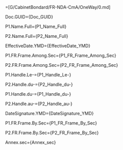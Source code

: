 =[G/CabinetBondard/FR-NDA-CmA/OneWay/0.md]

Doc.GUID={Doc_GUID}

P1.Name.Full={P1_Name_Full}

P2.Name.Full={P2_Name_Full}

EffectiveDate.YMD={EffectiveDate_YMD}

P1.FR.Frame.Among.Sec={P1_FR_Frame_Among_Sec}

P2.FR.Frame.Among.Sec={P2_FR_Frame_Among_Sec}

P1.Handle.Le-={P1_Handle_Le-}

P2.Handle.du-={P2_Handle_du-}

P1.Handle.du-={P1_Handle_du-}

P2.Handle.au-={P2_Handle_au-}

DateSignature.YMD={DateSignature_YMD}

P1.FR.Frame.By.Sec={P1_FR_Frame_By_Sec}

P2.FR.Frame.By.Sec={P2_FR_Frame_By_Sec}

Annex.sec={Annex_sec}